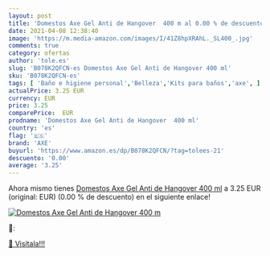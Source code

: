```yaml
---
layout: post
title: 'Domestos Axe Gel Anti de Hangover  400 m al 0.00 % de descuento'
date: 2021-04-08 12:38:40
image: 'https://m.media-amazon.com/images/I/41Z8hpXRAhL._SL400_.jpg'
comments: true
category: ofertas
author: 'tole.es'
slug: 'B078K2QFCN-es Domestos Axe Gel Anti de Hangover 400 ml'
sku: 'B078K2QFCN-es'
tags: [ 'Baño e higiene personal','Belleza','Kits para baños','axe', ]
actualPrice: 3.25 EUR
currency: EUR
price: 3.25
comparePrice:  EUR
prodname: 'Domestos Axe Gel Anti de Hangover  400 ml'
country: 'es'
flag: '🇪🇸'
brand: 'AXE'
buyurl: 'https://www.amazon.es/dp/B078K2QFCN/?tag=tolees-21'
descuento: '0.00'
average: '3.25'
---
```


Ahora mismo tienes [Domestos Axe Gel Anti de Hangover  400 ml](https://www.amazon.es/dp/B078K2QFCN/?tag=tolees-21) a 3.25 EUR (original:  EUR) (0.00 %  de descuento) en el siguiente enlace!

[![Domestos Axe Gel Anti de Hangover  400 m](https://m.media-amazon.com/images/I/41Z8hpXRAhL._SL400_.jpg)](https://www.amazon.es/dp/B078K2QFCN/?tag=tolees-21)

🔎:


[🛒 Visítala!!!](https://www.amazon.es/dp/B078K2QFCN/?tag=tolees-21)
